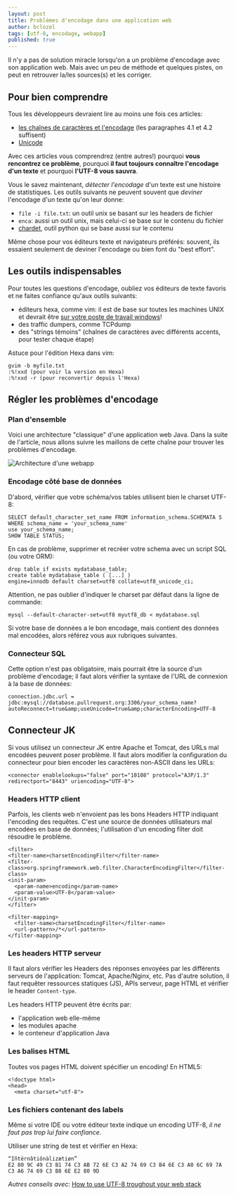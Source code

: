 ```yaml
---
layout: post
title: Problèmes d'encodage dans une application web
author: bclozel
tags: [utf-8, encodage, webapp]
published: true
---
```


Il n'y a pas de solution miracle lorsqu'on a un problème d'encodage avec
son application web. Mais avec un peu de méthode et quelques pistes, on
peut en retrouver la/les sources(s) et les corriger.

## Pour bien comprendre

Tous les développeurs devraient lire au moins une fois ces articles:

* [les chaînes de caractères et
  l'encodage](http://diveintopython3.ep.io/strings.html#htmlboring-stuff) (les paragraphes 4.1 et 4.2 suffisent)
* [Unicode](http://joelonsoftware.com/Articles/Unicode.html)

Avec ces articles vous comprendrez (entre autres!) pourquoi **vous rencontrez ce problème**, pourquoi **il faut toujours connaître l'encodage d'un texte** et pourquoi **l'UTF-8 vous sauvra**.

Vous le savez maintenant, *détecter l'encodage* d'un texte est une histoire
de statistiques. Les outils suivants ne peuvent souvent que *deviner*
l'encodage d'un texte qu'on leur donne:

* `file -i file.txt`: un outil unix se basant sur les headers de fichier
* `enca`: aussi un outil unix, mais celui-ci se base sur le contenu du fichier
* [chardet](http://chardet.feedparser.org/), outil python qui se base aussi sur le contenu

Même chose pour vos éditeurs texte et navigateurs préférés: souvent, ils
essaient seulement de deviner l'encodage ou bien font du "best effort".

## Les outils indispensables

Pour toutes les questions d'encodage, oubliez vos éditeurs de texte
favoris et ne faites confiance qu'aux outils suivants:

* éditeurs hexa, comme vim: il est de base sur toutes les machines UNIX
  et devrait être [sur votre poste de travail windows](http://www.vim.org/download.php#pc)!
* des traffic dumpers, comme TCPdump
* des "strings témoins" (chaînes de caractères avec différents accents,
  pour tester chaque étape)


Astuce pour l'édition Hexa dans vim:

    gvim -b myfile.txt
    :%!xxd (pour voir la version en Hexa)
    :%!xxd -r (pour reconvertir depuis l'Hexa)


## Régler les problèmes d'encodage

### Plan d'ensemble

Voici une architecture "classique" d'une application web Java. Dans la
suite de l'article, nous allons suivre les maillons de cette chaîne pour
trouver les problèmes d'encodage.

![Architecture d'une
webapp](/public/img/2011-10-12-problemes-d-encodage/encoding_problems.png)


### Encodage côté base de données

D'abord, vérifier que votre schéma/vos tables utilisent bien le charset
UTF-8:

    SELECT default_character_set_name FROM information_schema.SCHEMATA S
    WHERE schema_name = 'your_schema_name'
    use your_schema_name;
    SHOW TABLE STATUS;

En cas de problème, supprimer et recréer votre schema avec un script SQL
(ou votre ORM):

    drop table if exists mydatabase_table;
    create table mydatabase_table ( [...] )
    engine=innodb default charset=utf8 collate=utf8_unicode_ci;


Attention, ne pas oublier d'indiquer le charset par défaut dans la ligne
de commande:

    mysql --default-character-set=utf8 myutf8_db < mydatabase.sql


Si votre base de données a le bon encodage, mais contient des données
mal encodées, alors référez vous aux rubriques suivantes.

### Connecteur SQL

Cette option n'est pas obligatoire, mais pourrait être la source d'un
problème d'encodage; il faut alors vérifier la syntaxe de l'URL de
connexion à la base de données:

    connection.jdbc.url = jdbc:mysql://database.pullrequest.org:3306/your_schema_name?autoReconnect=true&amp;useUnicode=true&amp;characterEncoding=UTF-8

## Connecteur JK

Si vous utilisez un connecteur JK entre Apache et Tomcat, des URLs mal
encodées peuvent poser problème.
Il faut alors modifier la configuration du connecteur pour bien encoder
les caractères non-ASCII dans les URLs:

    <connector enablelookups="false" port="10108" protocol="AJP/1.3" redirectport="8443" uriencoding="UTF-8">

### Headers HTTP client

Parfois, les clients web n'envoient pas les bons Headers HTTP indiquant
l'encoding des requêtes.
C'est une source de données utilisateurs mal encodées en base de données; l'utilisation d'un encoding filter doit résoudre le problème.

    <filter>
    <filter-name>charsetEncodingFilter</filter-name>
    <filter-class>org.springframework.web.filter.CharacterEncodingFilter</filter-class>
    <init-param>
      <param-name>encoding</param-name>
      <param-value>UTF-8</param-value>
    </init-param>
    </filter>

    <filter-mapping>
      <filter-name>charsetEncodingFilter</filter-name>
      <url-pattern>/*</url-pattern>
    </filter-mapping>


### Les headers HTTP serveur

Il faut alors vérifier les Headers des réponses envoyées par les
différents serveurs de l'application: Tomcat, Apache/Nginx, etc.
Pas d'autre solution, il faut requêter ressources statiques (JS), APIs
serveur, page HTML et vérifier le header `Content-type`.

Les headers HTTP peuvent être écrits par:

* l'application web elle-même
* les modules apache
* le conteneur d'application Java


### Les balises HTML

Toutes vos pages HTML doivent spécifier un encoding! En HTML5:

    <!doctype html>
    <head>
      <meta charset="utf-8">

### Les fichiers contenant des labels

Même si votre IDE ou votre éditeur texte indique un encoding UTF-8, *il
ne faut pas trop lui faire confiance*.

Utiliser une string de test et vérifier en Hexa:

    “Iñtërnâtiônàlizætiøn”
    E2 80 9C 49 C3 B1 74 C3 AB 72 6E C3 A2 74 69 C3 B4 6E C3 A0 6C 69 7A C3 A6 74 69 C3 B8 6E E2 80 9D

_Autres conseils avec:_ [How to use UTF-8 troughout your web stack](http://rentzsch.tumblr.com/post/9133498042/howto-use-utf-8-throughout-your-web-stack)

